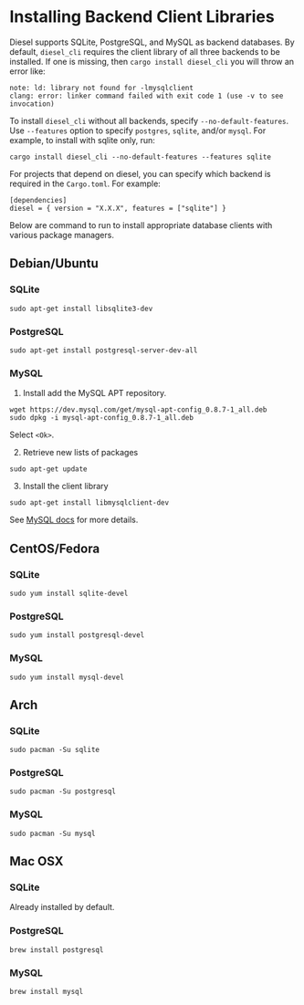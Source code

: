 # Installing Backend Client Libraries

Diesel supports SQLite, PostgreSQL, and MySQL as backend databases.
By default, `diesel_cli`
requires the client library of all three backends to be installed.
If one is missing, then `cargo install diesel_cli` you will throw an error like:

```
note: ld: library not found for -lmysqlclient
clang: error: linker command failed with exit code 1 (use -v to see invocation)
```
To install `diesel_cli` without all backends,
specify `--no-default-features`.
Use `--features` option to specify `postgres`, `sqlite`, and/or `mysql`.
For example, to install with sqlite only, run:

```
cargo install diesel_cli --no-default-features --features sqlite
```

For projects that depend on diesel,
you can specify which backend is required in the `Cargo.toml`.
For example:
```
[dependencies]
diesel = { version = "X.X.X", features = ["sqlite"] }
```

Below are command to run
to install appropriate database clients
with various package managers.

## Debian/Ubuntu

### SQLite
`sudo apt-get install libsqlite3-dev`

### PostgreSQL
`sudo apt-get install postgresql-server-dev-all`

### MySQL

1. Install add the MySQL APT repository. 

```
wget https://dev.mysql.com/get/mysql-apt-config_0.8.7-1_all.deb
sudo dpkg -i mysql-apt-config_0.8.7-1_all.deb
```
Select `<Ok>`.

2. Retrieve new lists of packages
```
sudo apt-get update
```
3. Install the client library
```
sudo apt-get install libmysqlclient-dev
```
See [MySQL docs](https://dev.mysql.com/doc/mysql-apt-repo-quick-guide/en/) for more details.

## CentOS/Fedora
### SQLite
`sudo yum install sqlite-devel`
### PostgreSQL
`sudo yum install postgresql-devel`
### MySQL
`sudo yum install mysql-devel`


## Arch
### SQLite
`sudo pacman -Su sqlite`
### PostgreSQL
`sudo pacman -Su postgresql`
### MySQL
`sudo pacman -Su mysql`

## Mac OSX 
### SQLite
Already installed by default.
### PostgreSQL
`brew install postgresql`
### MySQL
`brew install mysql`
